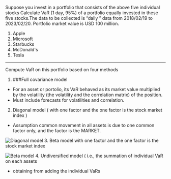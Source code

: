 Suppose you invest in a portfolio that consists of the above five individual stocks Calculate VaR (1 day, 95%) of a portfolio equally invested in these five stocks.The data to be collected is “daily ” data from 2018/02/19 to 2023/02/20. Portfolio market value is USD 100 million.
1. Apple
2. Microsoft
3. Starbucks
4. McDonald's
5. Tesla
***
 Compute VaR on this portfolio based on four methods
1. ###Full covariance model 
* For an asset or portolio, its VaR behaved as its market value multiplied by the volatility (the volatility and the correlation matrix) of the position.
* Must include forecasts for volatilities and correlation.
2. Diagonal model ( with one factor and the one factor is the stock market index )
* Assumption common movement in all assets is due to one common factor only, and the factor is the MARKET.
  
![Diagonal model](https://github.com/user-attachments/assets/9a53bf1e-814b-4b63-8e77-c90848fc6499)
3. Beta model with one factor and the one factor is the stock market index
  
![Beta model](https://github.com/user-attachments/assets/d715d65c-f2b7-4910-b61c-a5ac8b086723)
4. Undiversified model ( i.e., the summation of individual VaR on each assets 
* obtaining from adding the individual VaRs
